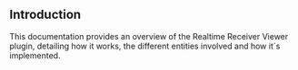 ## Introduction

This documentation provides an overview of the Realtime Receiver Viewer plugin, detailing how it works, the different entities involved and how it´s implemented.